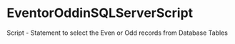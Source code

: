 # EventorOddinSQLServerScript
Script - Statement to select the Even or Odd records from Database Tables
